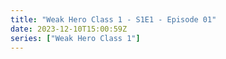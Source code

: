 ```yaml
---
title: "Weak Hero Class 1 - S1E1 - Episode 01"
date: 2023-12-10T15:00:59Z
series: ["Weak Hero Class 1"]
---
```



<mux-player stream-type="on-demand"
  src="https://kp3d-my.sharepoint.com/personal/ryoo_kp3d_onmicrosoft_com/_layouts/15/download.aspx?share=EfoLSrS89bxLr-3vT2ORqFMBXhO48YRJmIdGq6aG4iUIAQ" prefer-playback="mse" controls>
  </mux-player>
  
  
  <script src="https://cdn.jsdelivr.net/npm/@mux/mux-player"></script>
  
 <script type="application/ld+json">
 {
  "@context": "https://schema.org/",
  "@type": "VideoObject",
  "name": "Weak Hero Class 1 - S1E1 - Episode 01",
  "contentUrl": "https://stream.mux.com/wKfxFpNew4DityMvKqSwJgzD76zoa5X8jM4DAX27s700.m3u8",
  "thumbnailUrl": "https://www.themoviedb.org/t/p/original/aGuBIB79vDDQKcsQUIF5fa5P07b.jpg?width=314&fit_mode=preserve&time=25",
  "uploadDate": "2023-12-10T15:00:59Z",
}

</script>